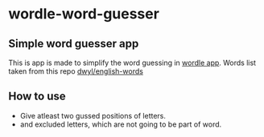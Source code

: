 # wordle-word-guesser

## Simple word guesser app

This is app is made to simplify the word guessing in [wordle app](https://www.nytimes.com/games/wordle/index.html). Words list taken from this repo [dwyl/english-words](https://github.com/dwyl/english-words)

## How to use

- Give atleast two gussed positions of letters.
- and excluded letters, which are not going to be part of word.

